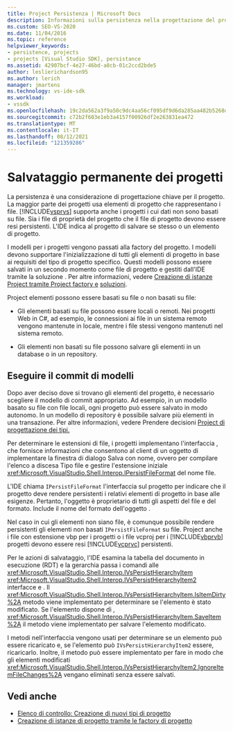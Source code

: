 ```yaml
---
title: Project Persistenza | Microsoft Docs
description: Informazioni sulla persistenza nella progettazione del progetto, incluso l'uso di IPersistFileFormat per rendere persistenti gli oggetti di progetto sia file che non basati su file.
ms.custom: SEO-VS-2020
ms.date: 11/04/2016
ms.topic: reference
helpviewer_keywords:
- persistence, projects
- projects [Visual Studio SDK], persistance
ms.assetid: 42907bcf-4e27-46bd-a8cb-01c2ccd2bde5
author: leslierichardson95
ms.author: lerich
manager: jmartens
ms.technology: vs-ide-sdk
ms.workload:
- vssdk
ms.openlocfilehash: 19c2da562a3f9a50c9dc4aa56cf095df9d6da285aa482b5268d3ba79a955ff98
ms.sourcegitcommit: c72b2f603e1eb3a4157f00926df2e263831ea472
ms.translationtype: MT
ms.contentlocale: it-IT
ms.lasthandoff: 08/12/2021
ms.locfileid: "121359286"
---
```

# <a name="project-persistence"></a>Salvataggio permanente dei progetti
La persistenza è una considerazione di progettazione chiave per il progetto. La maggior parte dei progetti usa elementi di progetto che rappresentano i file. [!INCLUDE[vsprvs](../../code-quality/includes/vsprvs_md.md)] supporta anche i progetti i cui dati non sono basati su file. Sia i file di proprietà del progetto che il file di progetto devono essere resi persistenti. L'IDE indica al progetto di salvare se stesso o un elemento di progetto.

 I modelli per i progetti vengono passati alla factory del progetto. I modelli devono supportare l'inizializzazione di tutti gli elementi di progetto in base ai requisiti del tipo di progetto specifico. Questi modelli possono essere salvati in un secondo momento come file di progetto e gestiti dall'IDE tramite la soluzione . Per altre informazioni, vedere [Creazione di istanze Project tramite Project factory e](../../extensibility/internals/creating-project-instances-by-using-project-factories.md) [soluzioni](../../extensibility/internals/solutions-overview.md).

 Project elementi possono essere basati su file o non basati su file:

- Gli elementi basati su file possono essere locali o remoti. Nei progetti Web in C#, ad esempio, le connessioni ai file in un sistema remoto vengono mantenute in locale, mentre i file stessi vengono mantenuti nel sistema remoto.

- Gli elementi non basati su file possono salvare gli elementi in un database o in un repository.

## <a name="commit-models"></a>Eseguire il commit di modelli
 Dopo aver deciso dove si trovano gli elementi del progetto, è necessario scegliere il modello di commit appropriato. Ad esempio, in un modello basato su file con file locali, ogni progetto può essere salvato in modo autonomo. In un modello di repository è possibile salvare più elementi in una transazione. Per altre informazioni, vedere Prendere decisioni [Project di progettazione dei tipi.](../../extensibility/internals/project-type-design-decisions.md)

 Per determinare le estensioni di file, i progetti implementano l'interfaccia , che fornisce informazioni che consentono al client di un oggetto di implementare la finestra di dialogo Salva con nome, ovvero per compilare l'elenco a discesa Tipo file e gestire l'estensione iniziale <xref:Microsoft.VisualStudio.Shell.Interop.IPersistFileFormat> del nome file.  

 L'IDE chiama `IPersistFileFormat` l'interfaccia sul progetto per indicare che il progetto deve rendere persistenti i relativi elementi di progetto in base alle esigenze. Pertanto, l'oggetto è proprietario di tutti gli aspetti del file e del formato. Include il nome del formato dell'oggetto .

 Nel caso in cui gli elementi non siano file, è comunque possibile rendere persistenti gli elementi non basati `IPersistFileFormat` su file. Project anche i file con estensione vbp per i progetti o i file vcproj per i [!INCLUDE[vbprvb](../../code-quality/includes/vbprvb_md.md)] progetti devono essere resi [!INCLUDE[vcprvc](../../code-quality/includes/vcprvc_md.md)] persistenti.

 Per le azioni di salvataggio, l'IDE esamina la tabella del documento in esecuzione (RDT) e la gerarchia passa i comandi alle <xref:Microsoft.VisualStudio.Shell.Interop.IVsPersistHierarchyItem> <xref:Microsoft.VisualStudio.Shell.Interop.IVsPersistHierarchyItem2> interfacce e . Il <xref:Microsoft.VisualStudio.Shell.Interop.IVsPersistHierarchyItem.IsItemDirty%2A> metodo viene implementato per determinare se l'elemento è stato modificato. Se l'elemento dispone di , <xref:Microsoft.VisualStudio.Shell.Interop.IVsPersistHierarchyItem.SaveItem%2A> il metodo viene implementato per salvare l'elemento modificato.

 I metodi nell'interfaccia vengono usati per determinare se un elemento può essere ricaricato e, se l'elemento può `IVsPersistHierarchyItem2` essere, ricaricarlo. Inoltre, il metodo può essere implementato per fare in modo che gli elementi modificati <xref:Microsoft.VisualStudio.Shell.Interop.IVsPersistHierarchyItem2.IgnoreItemFileChanges%2A> vengano eliminati senza essere salvati.

## <a name="see-also"></a>Vedi anche
- [Elenco di controllo: Creazione di nuovi tipi di progetto](../../extensibility/internals/checklist-creating-new-project-types.md)
- [Creazione di istanze di progetto tramite le factory di progetto](../../extensibility/internals/creating-project-instances-by-using-project-factories.md)
